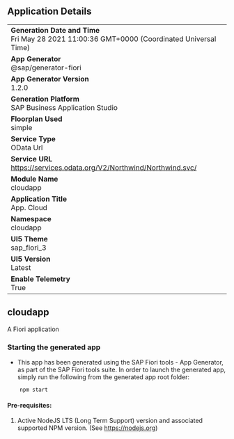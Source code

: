 ## Application Details
|               |
| ------------- |
|**Generation Date and Time**<br>Fri May 28 2021 11:00:36 GMT+0000 (Coordinated Universal Time)|
|**App Generator**<br>@sap/generator-fiori|
|**App Generator Version**<br>1.2.0|
|**Generation Platform**<br>SAP Business Application Studio|
|**Floorplan Used**<br>simple|
|**Service Type**<br>OData Url|
|**Service URL**<br>https://services.odata.org/V2/Northwind/Northwind.svc/
|**Module Name**<br>cloudapp|
|**Application Title**<br>App. Cloud|
|**Namespace**<br>cloudapp|
|**UI5 Theme**<br>sap_fiori_3|
|**UI5 Version**<br>Latest|
|**Enable Telemetry**<br>True|

## cloudapp

A Fiori application

### Starting the generated app

-   This app has been generated using the SAP Fiori tools - App Generator, as part of the SAP Fiori tools suite.  In order to launch the generated app, simply run the following from the generated app root folder:

```
    npm start
```

#### Pre-requisites:

1. Active NodeJS LTS (Long Term Support) version and associated supported NPM version.  (See https://nodejs.org)


